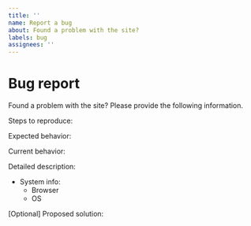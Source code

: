 ```yaml
---
title: ''
name: Report a bug
about: Found a problem with the site?
labels: bug
assignees: ''
---
```


<!--Do not delete the lines in this template, or else your issue may be closed automatically!-->
# Bug report

Found a problem with the site? Please provide the following information. 

Steps to reproduce:

Expected behavior:

Current behavior:

Detailed description:

 - System info:
	 - Browser
	 - OS

[Optional] Proposed solution:
